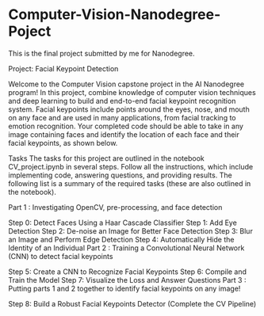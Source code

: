 # Computer-Vision-Nanodegree-Poject
This is the final project submitted by me for Nanodegree.

Project: Facial Keypoint Detection

Welcome to the Computer Vision capstone project in the AI Nanodegree program! In this project, combine knowledge of computer vision techniques and deep learning to build and end-to-end facial keypoint recognition system. Facial keypoints include points around the eyes, nose, and mouth on any face and are used in many applications, from facial tracking to emotion recognition. Your completed code should be able to take in any image containing faces and identify the location of each face and their facial keypoints, as shown below.

Tasks
The tasks for this project are outlined in the notebook CV_project.ipynb in several steps. Follow all the instructions, which include implementing code, answering questions, and providing results. The following list is a summary of the required tasks (these are also outlined in the notebook).

Part 1 : Investigating OpenCV, pre-processing, and face detection

Step 0: Detect Faces Using a Haar Cascade Classifier
Step 1: Add Eye Detection
Step 2: De-noise an Image for Better Face Detection
Step 3: Blur an Image and Perform Edge Detection
Step 4: Automatically Hide the Identity of an Individual
Part 2 : Training a Convolutional Neural Network (CNN) to detect facial keypoints

Step 5: Create a CNN to Recognize Facial Keypoints
Step 6: Compile and Train the Model
Step 7: Visualize the Loss and Answer Questions
Part 3 : Putting parts 1 and 2 together to identify facial keypoints on any image!

Step 8: Build a Robust Facial Keypoints Detector (Complete the CV Pipeline)
